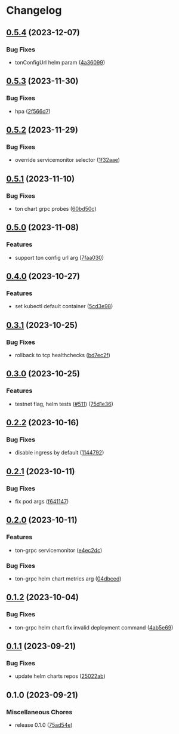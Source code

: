 # Changelog

## [0.5.4](https://github.com/getgems-io/ton-grpc/compare/charts/ton-grpc-v0.5.3...charts/ton-grpc-v0.5.4) (2023-12-07)


### Bug Fixes

* tonConfigUrl helm param ([4a36099](https://github.com/getgems-io/ton-grpc/commit/4a36099f9b7a3199cbce2f1773e5c6c102667653))

## [0.5.3](https://github.com/getgems-io/ton-grpc/compare/charts/ton-grpc-v0.5.2...charts/ton-grpc-v0.5.3) (2023-11-30)


### Bug Fixes

* hpa ([2f566d7](https://github.com/getgems-io/ton-grpc/commit/2f566d7882a9a5cd6fe1546cefbc2aa57f5595df))

## [0.5.2](https://github.com/getgems-io/ton-grpc/compare/charts/ton-grpc-v0.5.1...charts/ton-grpc-v0.5.2) (2023-11-29)


### Bug Fixes

* override servicemonitor selector ([1f32aae](https://github.com/getgems-io/ton-grpc/commit/1f32aaef27f1eaf5efc492e0a394debc89628ec1))

## [0.5.1](https://github.com/getgems-io/ton-grpc/compare/charts/ton-grpc-v0.5.0...charts/ton-grpc-v0.5.1) (2023-11-10)


### Bug Fixes

* ton chart grpc probes ([60bd50c](https://github.com/getgems-io/ton-grpc/commit/60bd50c8cae584744a0d13b398a0efb4e0b5c08d))

## [0.5.0](https://github.com/getgems-io/ton-grpc/compare/charts/ton-grpc-v0.4.0...charts/ton-grpc-v0.5.0) (2023-11-08)


### Features

* support ton config url arg ([7faa030](https://github.com/getgems-io/ton-grpc/commit/7faa030802e36e67899a0cbc109c8d6079c98a7e))

## [0.4.0](https://github.com/getgems-io/tonlibjson/compare/charts/ton-grpc-v0.3.1...charts/ton-grpc-v0.4.0) (2023-10-27)


### Features

* set kubectl default container ([5cd3e98](https://github.com/getgems-io/tonlibjson/commit/5cd3e988a006593cf5e3ccd0817fab01ed95c17c))

## [0.3.1](https://github.com/getgems-io/tonlibjson/compare/charts/ton-grpc-v0.3.0...charts/ton-grpc-v0.3.1) (2023-10-25)


### Bug Fixes

* rollback to tcp healthchecks ([bd7ec2f](https://github.com/getgems-io/tonlibjson/commit/bd7ec2fb0f605fa9ed7bcff0842ba50ab91c6e18))

## [0.3.0](https://github.com/getgems-io/tonlibjson/compare/charts/ton-grpc-v0.2.2...charts/ton-grpc-v0.3.0) (2023-10-25)


### Features

* testnet flag, helm tests ([#511](https://github.com/getgems-io/tonlibjson/issues/511)) ([75d1e36](https://github.com/getgems-io/tonlibjson/commit/75d1e36a2e08a89f626b5704e2c3b8856286597d))

## [0.2.2](https://github.com/getgems-io/tonlibjson/compare/charts/ton-grpc-v0.2.1...charts/ton-grpc-v0.2.2) (2023-10-16)


### Bug Fixes

* disable ingress by default ([1144792](https://github.com/getgems-io/tonlibjson/commit/1144792a5058a4a5b6bee0e4f0265aa082ad082a))

## [0.2.1](https://github.com/getgems-io/tonlibjson/compare/charts/ton-grpc-v0.2.0...charts/ton-grpc-v0.2.1) (2023-10-11)


### Bug Fixes

* fix pod args ([f641147](https://github.com/getgems-io/tonlibjson/commit/f641147d7cd1897bf4485ca530ffbd4ed118d8cd))

## [0.2.0](https://github.com/getgems-io/tonlibjson/compare/charts/ton-grpc-v0.1.2...charts/ton-grpc-v0.2.0) (2023-10-11)


### Features

* ton-grpc servicemonitor ([e4ec2dc](https://github.com/getgems-io/tonlibjson/commit/e4ec2dcc189c380fa2df560c20aa7fcb7fcd1bd3))


### Bug Fixes

* ton-grpc helm chart metrics arg ([04dbced](https://github.com/getgems-io/tonlibjson/commit/04dbcede350a32dccbd529e180f242343cabb1d8))

## [0.1.2](https://github.com/getgems-io/tonlibjson/compare/charts/ton-grpc-v0.1.1...charts/ton-grpc-v0.1.2) (2023-10-04)


### Bug Fixes

* ton-grpc helm chart fix invalid deployment command ([4ab5e69](https://github.com/getgems-io/tonlibjson/commit/4ab5e69d49bd7f04aeba286d446979c8d838aad0))

## [0.1.1](https://github.com/getgems-io/tonlibjson/compare/charts/ton-grpc-v0.1.0...charts/ton-grpc-v0.1.1) (2023-09-21)


### Bug Fixes

* update helm charts repos ([25022ab](https://github.com/getgems-io/tonlibjson/commit/25022ab1a2bd46e289f38243d5880afa3c06f186))

## 0.1.0 (2023-09-21)


### Miscellaneous Chores

* release 0.1.0 ([75ad54e](https://github.com/getgems-io/tonlibjson/commit/75ad54e0414122d6dd64e9a98b64d27a624ebb77))
